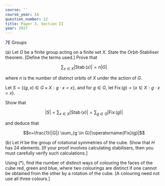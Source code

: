 ```yaml
---
course: ''
course_year: IA
question_number: 22
title: Paper 3, Section II
year: 2017
---
```



$7 \mathrm{E}$ Groups

(a) Let $G$ be a finite group acting on a finite set $X$. State the Orbit-Stabiliser theorem. [Define the terms used.] Prove that

$$\sum_{x \in X}|\operatorname{Stab}(x)|=n|G|$$

where $n$ is the number of distinct orbits of $X$ under the action of $G$.

Let $S=\{(g, x) \in G \times X: g \cdot x=x\}$, and for $g \in G$, let $\operatorname{Fix}(g)=\{x \in X: g \cdot x=x\}$.

Show that

$$|S|=\sum_{x \in X}|\operatorname{Stab}(x)|=\sum_{g \in G}|\operatorname{Fix}(g)|$$

and deduce that

$$n=\frac{1}{|G|} \sum_{g \in G}|\operatorname{Fix}(g)|$$

(b) Let $H$ be the group of rotational symmetries of the cube. Show that $H$ has 24 elements. [If your proof involves calculating stabilisers, then you must carefully verify such calculations.]

Using $(*)$, find the number of distinct ways of colouring the faces of the cube red, green and blue, where two colourings are distinct if one cannot be obtained from the other by a rotation of the cube. [A colouring need not use all three colours.]